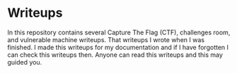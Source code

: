 # Writeups

In this repository contains several Capture The Flag (CTF), challenges room, and vulnerable machine writeups. That writeups I wrote when I was finished. I made this writeups for my documentation and if I have forgotten I can check this writeups then. Anyone can read this writeups and this may guided you.

